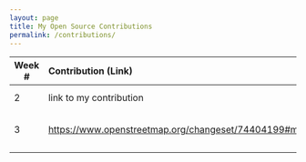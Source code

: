 ```yaml
---
layout: page
title: My Open Source Contributions
permalink: /contributions/
---
```


<!--
Type of the contribution should be "Wikipedia edit", "OpenStreet Map feature", "Project Documentation", "Project Code", "Blog Edit", etc.

The description should include a brief summary of what you did.

Replace the first row below with your contribution.

-->





| Week #       | Contribution (Link)  | Type  | Description |
|---|:---|:---|:---|
|  2   | link to my contribution    | Blog Edit    |   I fixed a broken link.    |
|  3   |   https://www.openstreetmap.org/changeset/74404199#map=19/40.76066/-73.76498  |   OpenStreet Map feature |  I added a new point to the map    |
|     |     |     |      |
